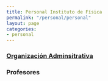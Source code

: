 ```yaml
---
title: Personal Instituto de Física
permalink: "/personal/personal"
layout: page
categories:
- personal
---
```

### [Organización Adminsitrativa](files/admin)
### Profesores
